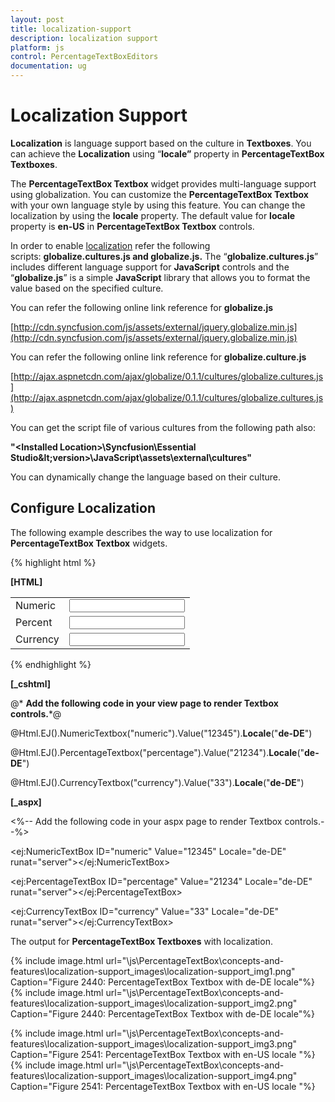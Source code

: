 ```yaml
---
layout: post
title: localization-support
description: localization support
platform: js
control: PercentageTextBoxEditors 
documentation: ug
---
```


# Localization Support

**Localization** is language support based on the culture in **Textboxes**. You can achieve the **Localization** using “**locale”** property in **PercentageTextBox Textboxes**. 

The **PercentageTextBox Textbox** widget provides multi-language support using globalization. You can customize the **PercentageTextBox Textbox** with your own language style by using this feature. You can change the localization by using the **locale** property. The default value for **locale** property is **en-US** in **PercentageTextBox Textbox** controls.

In order to enable [localization](http://help.syncfusion.com/ug/js/default.htm) refer the following scripts: **globalize.cultures.js and globalize.js.** The “**globalize.cultures.js**” includes different language support for **JavaScript** controls and the “**globalize.js**” is a simple **JavaScript** library that allows you to format the value based on the specified culture.

You can refer the following online link reference for **globalize.js**

[http://cdn.syncfusion.com/js/assets/external/jquery.globalize.min.js](http://cdn.syncfusion.com/js/assets/external/jquery.globalize.min.js)

You can refer the following online link reference for **globalize.culture.js**

[http://ajax.aspnetcdn.com/ajax/globalize/0.1.1/cultures/globalize.cultures.js](http://ajax.aspnetcdn.com/ajax/globalize/0.1.1/cultures/globalize.cultures.js)

You can get the script file of various cultures from the following path also:

**"&lt;Installed Location&gt;\Syncfusion\Essential Studio\&lt;version&gt;\JavaScript\assets\external\cultures"**

You can dynamically change the language based on their culture.

## Configure Localization

The following example describes the way to use localization for **PercentageTextBox Textbox** widgets.

{% highlight html %}

**[HTML]**
<table cellpadding="10">
            <tbody>
                <tr>
                    <td>
                        <label for="numeric">Numeric</label>
                    </td>
                    <td>
                        <input id="numeric" type="text" />
                    </td>
                </tr>
                <tr>
                    <td>
                        <label for="percent">Percent</label>
                    </td>
                    <td>
                        <input id="percent" type="text" />
                    </td>
                </tr>
                <tr>
                    <td>
                        <label for="currency">Currency</label>
                    </td>
                    <td>
                        <input id="currency" type="text" />
                    </td>
                </tr>
            </tbody>
        </table>
        <script type="text/javascript">
        /* Numeric Textbox */
        $("#numeric").ejNumericTextbox({
            value: 12345,
            decimalPlaces: 2,
**locale: "de-DE"**
        });
        /* Percent Textbox */
        $("#percent").ejPercentageTextbox({
            value: 21234,
            decimalPlaces: 3,
**locale: "de-DE"**

        });
        /* Currency Textbox */
        $("#currency").ejCurrencyTextbox({
            value: 33,
            decimalPlaces: 2,
**locale: "de-DE"**
        });

</script>


{% endhighlight %}





**[_cshtml]**

@* **Add the following code in your view page to render Textbox controls.***@

@Html.EJ().NumericTextbox("numeric").Value("12345").**Locale**("**de-DE**")

@Html.EJ().PercentageTextbox("percentage").Value("21234").**Locale**("**de-DE**")

@Html.EJ().CurrencyTextbox("currency").Value("33").**Locale**("**de-DE**")



**[_aspx]**

&lt;%-- Add the following code in your aspx page to render Textbox controls.--%&gt;

&lt;ej:NumericTextBox ID="numeric" Value="12345" Locale="de-DE" runat="server"&gt;&lt;/ej:NumericTextBox&gt;

&lt;ej:PercentageTextBox ID="percentage" Value="21234" Locale="de-DE" runat="server"&gt;&lt;/ej:PercentageTextBox&gt;

&lt;ej:CurrencyTextBox ID="currency" Value="33" Locale="de-DE"  runat="server"&gt;&lt;/ej:CurrencyTextBox&gt;



The output for **PercentageTextBox Textboxes** with localization.



{% include image.html url="\js\PercentageTextBox\concepts-and-features\localization-support_images\localization-support_img1.png" Caption="Figure 2440: PercentageTextBox Textbox with de-DE locale"%}{% include image.html url="\js\PercentageTextBox\concepts-and-features\localization-support_images\localization-support_img2.png" Caption="Figure 2440: PercentageTextBox Textbox with de-DE locale"%}



{% include image.html url="\js\PercentageTextBox\concepts-and-features\localization-support_images\localization-support_img3.png" Caption="Figure 2541: PercentageTextBox Textbox with en-US locale				"%}{% include image.html url="\js\PercentageTextBox\concepts-and-features\localization-support_images\localization-support_img4.png" Caption="Figure 2541: PercentageTextBox Textbox with en-US locale				"%}

